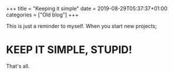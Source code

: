 +++
title = "Keeping it simple"
date = 2019-08-29T05:37:37+01:00
categories = ["Old blog"]
+++

This is just a reminder to myself. When you start new projects;

# KEEP IT SIMPLE, STUPID!

That's all.

